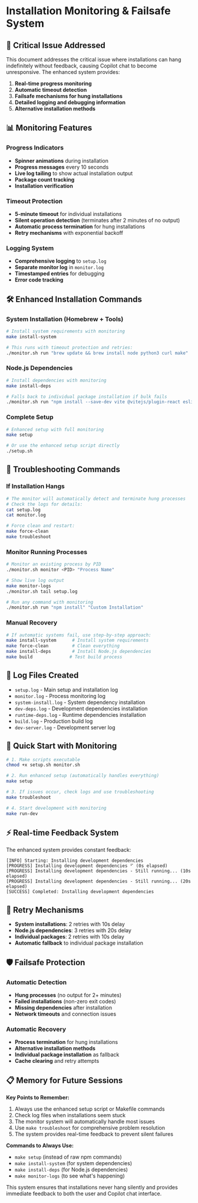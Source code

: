 # Installation Monitoring & Failsafe System

## 🚨 **Critical Issue Addressed**

This document addresses the critical issue where installations can hang indefinitely without feedback, causing Copilot chat to become unresponsive. The enhanced system provides:

1. **Real-time progress monitoring**
2. **Automatic timeout detection**
3. **Failsafe mechanisms for hung installations**
4. **Detailed logging and debugging information**
5. **Alternative installation methods**

## 📊 **Monitoring Features**

### Progress Indicators
- **Spinner animations** during installation
- **Progress messages** every 10 seconds
- **Live log tailing** to show actual installation output
- **Package count tracking**
- **Installation verification**

### Timeout Protection
- **5-minute timeout** for individual installations
- **Silent operation detection** (terminates after 2 minutes of no output)
- **Automatic process termination** for hung installations
- **Retry mechanisms** with exponential backoff

### Logging System
- **Comprehensive logging** to `setup.log`
- **Separate monitor log** in `monitor.log`
- **Timestamped entries** for debugging
- **Error code tracking**

## 🛠️ **Enhanced Installation Commands**

### System Installation (Homebrew + Tools)
```bash
# Install system requirements with monitoring
make install-system

# This runs with timeout protection and retries:
./monitor.sh run "brew update && brew install node python3 curl make"
```

### Node.js Dependencies
```bash
# Install dependencies with monitoring
make install-deps

# Falls back to individual package installation if bulk fails
./monitor.sh run "npm install --save-dev vite @vitejs/plugin-react eslint prettier"
```

### Complete Setup
```bash
# Enhanced setup with full monitoring
make setup

# Or use the enhanced setup script directly
./setup.sh
```

## 🔧 **Troubleshooting Commands**

### If Installation Hangs
```bash
# The monitor will automatically detect and terminate hung processes
# Check the logs for details:
cat setup.log
cat monitor.log

# Force clean and restart:
make force-clean
make troubleshoot
```

### Monitor Running Processes
```bash
# Monitor an existing process by PID
./monitor.sh monitor <PID> "Process Name"

# Show live log output
make monitor-logs
./monitor.sh tail setup.log

# Run any command with monitoring
./monitor.sh run "npm install" "Custom Installation"
```

### Manual Recovery
```bash
# If automatic systems fail, use step-by-step approach:
make install-system      # Install system requirements
make force-clean         # Clean everything
make install-deps        # Install Node.js dependencies
make build              # Test build process
```

## 📝 **Log Files Created**

- `setup.log` - Main setup and installation log
- `monitor.log` - Process monitoring log
- `system-install.log` - System dependency installation
- `dev-deps.log` - Development dependencies installation
- `runtime-deps.log` - Runtime dependencies installation
- `build.log` - Production build log
- `dev-server.log` - Development server log

## 🚀 **Quick Start with Monitoring**

```bash
# 1. Make scripts executable
chmod +x setup.sh monitor.sh

# 2. Run enhanced setup (automatically handles everything)
make setup

# 3. If issues occur, check logs and use troubleshooting
make troubleshoot

# 4. Start development with monitoring
make run-dev
```

## ⚡ **Real-time Feedback System**

The enhanced system provides constant feedback:

```
[INFO] Starting: Installing development dependencies
[PROGRESS] Installing development dependencies ⠋ (0s elapsed)
[PROGRESS] Installing development dependencies - Still running... (10s elapsed)
[PROGRESS] Installing development dependencies - Still running... (20s elapsed)
[SUCCESS] Completed: Installing development dependencies
```

## 🔄 **Retry Mechanisms**

- **System installations**: 2 retries with 10s delay
- **Node.js dependencies**: 3 retries with 20s delay
- **Individual packages**: 2 retries with 10s delay
- **Automatic fallback** to individual package installation

## 🛡️ **Failsafe Protection**

### Automatic Detection
- **Hung processes** (no output for 2+ minutes)
- **Failed installations** (non-zero exit codes)
- **Missing dependencies** after installation
- **Network timeouts** and connection issues

### Automatic Recovery
- **Process termination** for hung installations
- **Alternative installation methods**
- **Individual package installation** as fallback
- **Cache clearing** and retry attempts

## 📋 **Memory for Future Sessions**

**Key Points to Remember:**
1. Always use the enhanced setup script or Makefile commands
2. Check log files when installations seem stuck
3. The monitor system will automatically handle most issues
4. Use `make troubleshoot` for comprehensive problem resolution
5. The system provides real-time feedback to prevent silent failures

**Commands to Always Use:**
- `make setup` (instead of raw npm commands)
- `make install-system` (for system dependencies)
- `make install-deps` (for Node.js dependencies)
- `make monitor-logs` (to see what's happening)

This system ensures that installations never hang silently and provides immediate feedback to both the user and Copilot chat interface.
